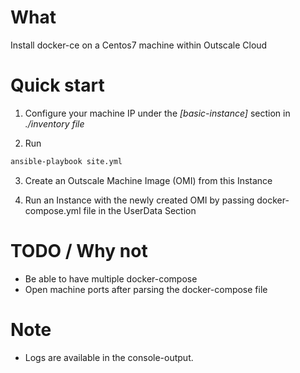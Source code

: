 # What
Install docker-ce on a Centos7 machine within Outscale Cloud

# Quick start

1. Configure your machine IP under the *[basic-instance]* section in *./inventory file*

2. Run
```bash
ansible-playbook site.yml
```

3. Create an Outscale Machine Image (OMI) from this Instance

4. Run an Instance with the newly created OMI by passing docker-compose.yml file in the UserData Section


# TODO / Why not
- Be able to have multiple docker-compose
- Open machine ports after parsing the docker-compose file

# Note
- Logs are available in the console-output.
